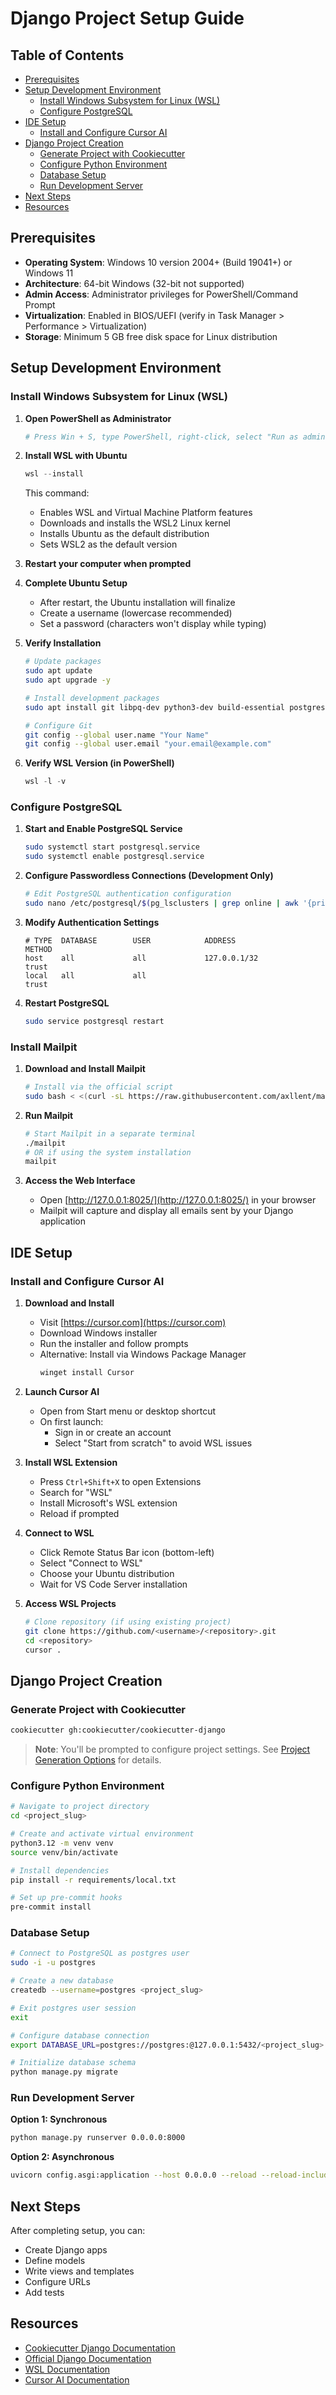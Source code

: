 # Django Project Setup Guide

## Table of Contents
- [Prerequisites](#prerequisites)
- [Setup Development Environment](#setup-development-environment)
  - [Install Windows Subsystem for Linux (WSL)](#install-windows-subsystem-for-linux-wsl)
  - [Configure PostgreSQL](#configure-postgresql)
- [IDE Setup](#ide-setup)
  - [Install and Configure Cursor AI](#install-and-configure-cursor-ai)
- [Django Project Creation](#django-project-creation)
  - [Generate Project with Cookiecutter](#generate-project-with-cookiecutter)
  - [Configure Python Environment](#configure-python-environment)
  - [Database Setup](#database-setup)
  - [Run Development Server](#run-development-server)
- [Next Steps](#next-steps)
- [Resources](#resources)

## Prerequisites

- **Operating System**: Windows 10 version 2004+ (Build 19041+) or Windows 11
- **Architecture**: 64-bit Windows (32-bit not supported)
- **Admin Access**: Administrator privileges for PowerShell/Command Prompt
- **Virtualization**: Enabled in BIOS/UEFI (verify in Task Manager > Performance > Virtualization)
- **Storage**: Minimum 5 GB free disk space for Linux distribution

## Setup Development Environment

### Install Windows Subsystem for Linux (WSL)

1. **Open PowerShell as Administrator**
   ```powershell
   # Press Win + S, type PowerShell, right-click, select "Run as administrator"
   ```

2. **Install WSL with Ubuntu**
   ```powershell
   wsl --install
   ```
   This command:
   - Enables WSL and Virtual Machine Platform features
   - Downloads and installs the WSL2 Linux kernel
   - Installs Ubuntu as the default distribution
   - Sets WSL2 as the default version

3. **Restart your computer when prompted**

4. **Complete Ubuntu Setup**
   - After restart, the Ubuntu installation will finalize
   - Create a username (lowercase recommended)
   - Set a password (characters won't display while typing)

5. **Verify Installation**
   ```bash
   # Update packages
   sudo apt update
   sudo apt upgrade -y
   
   # Install development packages
   sudo apt install git libpq-dev python3-dev build-essential postgresql pre-commit postgresql-contrib cookiecutter python3.12 python3.12-venv npm libreadline-dev -y
   
   # Configure Git
   git config --global user.name "Your Name"
   git config --global user.email "your.email@example.com"
   ```

6. **Verify WSL Version (in PowerShell)**
   ```powershell
   wsl -l -v
   ```

### Configure PostgreSQL

1. **Start and Enable PostgreSQL Service**
   ```bash
   sudo systemctl start postgresql.service
   sudo systemctl enable postgresql.service
   ```

2. **Configure Passwordless Connections (Development Only)**
   ```bash
   # Edit PostgreSQL authentication configuration
   sudo nano /etc/postgresql/$(pg_lsclusters | grep online | awk '{print $1}')/main/pg_hba.conf
   ```

3. **Modify Authentication Settings**
   ```
   # TYPE  DATABASE        USER            ADDRESS                 METHOD
   host    all             all             127.0.0.1/32            trust
   local   all             all                                     trust
   ```

4. **Restart PostgreSQL**
   ```bash
   sudo service postgresql restart
   ```

### Install Mailpit

1. **Download and Install Mailpit**
   ```bash
   # Install via the official script
   sudo bash < <(curl -sL https://raw.githubusercontent.com/axllent/mailpit/develop/install.sh)
   ```
2. **Run Mailpit**
   ```bash
   # Start Mailpit in a separate terminal
   ./mailpit
   # OR if using the system installation
   mailpit
   ```

4. **Access the Web Interface**
   - Open [http://127.0.0.1:8025/](http://127.0.0.1:8025/) in your browser
   - Mailpit will capture and display all emails sent by your Django application

## IDE Setup

### Install and Configure Cursor AI

1. **Download and Install**
   - Visit [https://cursor.com](https://cursor.com)
   - Download Windows installer
   - Run the installer and follow prompts
   - Alternative: Install via Windows Package Manager
     ```powershell
     winget install Cursor
     ```

2. **Launch Cursor AI**
   - Open from Start menu or desktop shortcut
   - On first launch:
     - Sign in or create an account
     - Select "Start from scratch" to avoid WSL issues

3. **Install WSL Extension**
   - Press `Ctrl+Shift+X` to open Extensions
   - Search for "WSL"
   - Install Microsoft's WSL extension
   - Reload if prompted

4. **Connect to WSL**
   - Click Remote Status Bar icon (bottom-left)
   - Select "Connect to WSL"
   - Choose your Ubuntu distribution
   - Wait for VS Code Server installation

5. **Access WSL Projects**
   ```bash
   # Clone repository (if using existing project)
   git clone https://github.com/<username>/<repository>.git
   cd <repository>
   cursor .
   ```

## Django Project Creation

### Generate Project with Cookiecutter

```bash
cookiecutter gh:cookiecutter/cookiecutter-django
```

> **Note**: You'll be prompted to configure project settings. See [Project Generation Options](https://cookiecutter-django.readthedocs.io/en/latest/1-getting-started/project-generation-options.html#template-options) for details.

### Configure Python Environment

```bash
# Navigate to project directory
cd <project_slug>

# Create and activate virtual environment
python3.12 -m venv venv
source venv/bin/activate

# Install dependencies
pip install -r requirements/local.txt

# Set up pre-commit hooks
pre-commit install
```

### Database Setup

```bash
# Connect to PostgreSQL as postgres user
sudo -i -u postgres

# Create a new database
createdb --username=postgres <project_slug>

# Exit postgres user session
exit

# Configure database connection
export DATABASE_URL=postgres://postgres:@127.0.0.1:5432/<project_slug>

# Initialize database schema
python manage.py migrate
```

### Run Development Server

**Option 1: Synchronous**
```bash
python manage.py runserver 0.0.0.0:8000
```

**Option 2: Asynchronous**
```bash
uvicorn config.asgi:application --host 0.0.0.0 --reload --reload-include '*.html'
```

## Next Steps

After completing setup, you can:
- Create Django apps
- Define models
- Write views and templates
- Configure URLs
- Add tests

## Resources

- [Cookiecutter Django Documentation](https://cookiecutter-django.readthedocs.io/)
- [Official Django Documentation](https://docs.djangoproject.com/)
- [WSL Documentation](https://docs.microsoft.com/en-us/windows/wsl/)
- [Cursor AI Documentation](https://cursor.com/docs)

